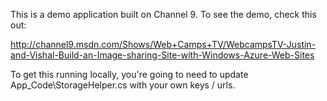 This is a demo application built on Channel 9.  To see the demo, check this out:

http://channel9.msdn.com/Shows/Web+Camps+TV/WebcampsTV-Justin-and-Vishal-Build-an-Image-sharing-Site-with-Windows-Azure-Web-Sites

To get this running locally, you're going to need to update App_Code\StorageHelper.cs with your own keys / urls. 